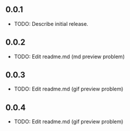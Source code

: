 ## 0.0.1

- TODO: Describe initial release.

## 0.0.2

- TODO: Edit readme.md (md preview problem)

## 0.0.3

- TODO: Edit readme.md (gif preview problem)

## 0.0.4

- TODO: Edit readme.md (gif preview problem)

